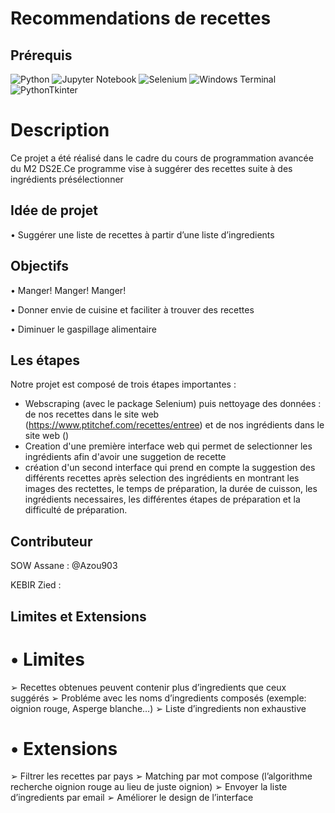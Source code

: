 # Recommendations de recettes

## Prérequis

![Python](https://img.shields.io/badge/python-3670A0?style=for-the-badge&logo=python&logoColor=ffdd54)
![Jupyter Notebook](https://img.shields.io/badge/jupyter-%23FA0F00.svg?style=for-the-badge&logo=jupyter&logoColor=white)
![Selenium](https://img.shields.io/badge/-selenium-%43B02A?style=for-the-badge&logo=selenium&logoColor=white)
![Windows Terminal](https://img.shields.io/badge/Windows%20Terminal-%234D4D4D.svg?style=for-the-badge&logo=windows-terminal&logoColor=white)
![PythonTkinter](https://img.shields.io/badge/pythonTkinter-3670A0?style=for-the-badge&logo=python&logoColor=ffdd54)


# Description

Ce projet a été réalisé dans le cadre du cours de programmation avancée du M2 DS2E.Ce programme vise à suggérer des recettes suite à des ingrédients présélectionner

## Idée de projet

• Suggérer une liste de recettes à partir d’une liste d’ingredients

## Objectifs

• Manger! Manger! Manger! 

• Donner envie de cuisine et faciliter à trouver des recettes

• Diminuer le gaspillage alimentaire

## Les étapes

Notre projet est composé de trois étapes importantes :
- Webscraping (avec le package Selenium) puis nettoyage des données : de nos recettes dans le site web (https://www.ptitchef.com/recettes/entree) et de nos ingrédients dans le site web ()
- Creation d'une première interface web qui permet de selectionner les ingrédients afin d'avoir une suggetion de recette
- création d'un second interface qui prend en compte la suggestion des différents recettes après selection des ingrédients en montrant les images des rectettes, le temps de préparation, la durée de cuisson, les ingrédients necessaires, les différentes étapes de préparation et la difficulté de préparation.

## Contributeur

SOW Assane : @Azou903

KEBIR Zied : 

## Limites et Extensions
# • Limites

➢ Recettes obtenues peuvent contenir plus d’ingredients que ceux suggérés
➢ Probléme avec les noms d’ingredients composés (exemple: oignion rouge, Asperge blanche…)
➢ Liste d’ingredients non exhaustive 

# • Extensions

➢ Filtrer les recettes par pays 
➢ Matching par mot compose (l’algorithme recherche oignion rouge au lieu de juste oignion)
➢ Envoyer la liste d’ingredients par email 
➢ Améliorer le design de l’interface

